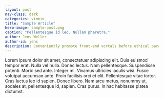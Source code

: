 ```yaml
---
layout: post
nav-class: dark
categories: vinnie
title: "Sample Article"
hero-image: sample-post.png
caption: "Pellentesque id leo. Nullam pharetra."
author: Jens Weller
author-id: jens
description: Conveniently promote front-end vortals before ethical paradigms. Dynamically fabricate multimedia based outsourcing with an expanded array of bandwidth. Phosfluorescently utilize B2C bandwidth with user friendly paradigms. Dynamically streamline vertical leadership for.
---
```

Lorem ipsum dolor sit amet, consectetuer adipiscing elit. Duis euismod tempor erat. Nulla vel nulla. Donec lectus. Nam pellentesque. Suspendisse potenti. Morbi sed ante. Integer mi. Vivamus ultricies iaculis wisi. Fusce volutpat accumsan ante. Proin facilisis orci et elit. Pellentesque vitae tortor. Cras luctus leo id sapien. Donec libero. Nam arcu metus, nonummy ut, sodales at, pellentesque id, sapien. Cras purus. In hac habitasse platea dictumst.
